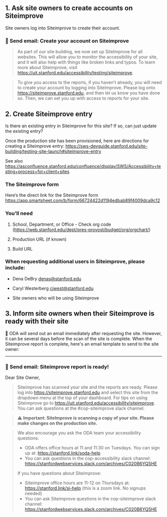## 1. Ask site owners to create accounts on Siteimprove
Site owners log into Siteimprove to create their account.

### 📧 Send email: Create your account on Siteimprove

> As part of our site building, we now set up SiteImprove for all websites. This will allow you to monitor the accessibility of your site, and it will also help with things like broken links and typos. To learn more about Siteimprove, visit https://uit.stanford.edu/accessibility/testing/siteimprove.

> To give you access to the reports, if you haven’t already, you will need to create your account by logging into SiteImprove. Please log onto https://siteimprove.stanford.edu, and then let us know you have done so. Then, we can set you up with access to reports for your site.


## 2. Create Siteimprove entry

Is there an existing entry in Siteimprove for this site? If so, can just update the existing entry?

Once the production site has been provisioned, here are directions for creating a Siteimprove entry:
https://sws-devguide.stanford.edu/site-building/testing-site-launch#siteimprove-entry

See also https://asconfluence.stanford.edu/confluence/display/SWS/Accessibility+testing+process+for+client+sites

### The Siteimprove form

Here’s the direct link for the Siteimprove form
https://app.smartsheet.com/b/form/66724422d1194edbab89f4009dca9c12

### You’ll need

1. School, Department, or Office - Check org code (https://web.stanford.edu/dept/pres-provost/budget/org/orgchart/)

1. Production URL (if known)

1. Build URL

### When requesting additional users in Siteimprove, please include:

* Dena DeBry denas@stanford.edu

* Caryl Westerberg cjwest@stanford.edu

* Site owners who will be using Siteimprove

## 3. Inform site owners when their Siteimprove is ready with their site

📧 ODA will send out an email immediately after requesting the site. However, it can be several days before the scan of the site is complete. When the Siteimprove report is complete, here's an email template to send to the site owner:

---
### 📧 Send email: Siteimprove report is ready!

Dear Site Owner,

> Siteimprove has scanned your site and the reports are ready. Please log into https://siteimprove.stanford.edu and select this site from the dropdown menu at the top of your dashboard.  For tips on using Siteimprove go to https://uit.stanford.edu/accessibility/siteimprove. You can ask questions at the #cop-siteimprove slack channel. 

> ⚠️ **Important: SiteImprove is scanning a copy of your site. Please make changes on the production site.**

> We also encourage you ask the ODA team your accessibility questions:
>
> * ODA offers office hours at 11 and 11:30 on Tuesdays. You can sign up at: https://stanford.link/soda-help
> * You can ask questions in the cop-accessibility slack channel:  https://stanfordwebservices.slack.com/archives/C020B6YQSHE
>
> If you have questions about Siteimprove:
>
> * Siteimprove office hours are 11-12 on Thursdays at: https://stanford.link/si-help (this is a zoom link. No signups needed)
> * You can ask Siteimprove questions in the cop-siteimprove slack channel: https://stanfordwebservices.slack.com/archives/C020B6YQSHE 

